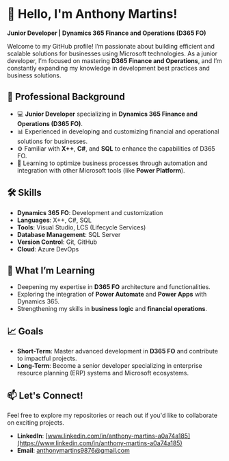 # 👋 Hello, I'm Anthony Martins!

**Junior Developer | Dynamics 365 Finance and Operations (D365 FO)**

Welcome to my GitHub profile! I’m passionate about building efficient and scalable solutions for businesses using Microsoft technologies. As a junior developer, I’m focused on mastering **D365 Finance and Operations**, and I’m constantly expanding my knowledge in development best practices and business solutions.

## 💼 Professional Background

- 💻 **Junior Developer** specializing in **Dynamics 365 Finance and Operations (D365 FO)**.
- 📊 Experienced in developing and customizing financial and operational solutions for businesses.
- ⚙️ Familiar with **X++**, **C#**, and **SQL** to enhance the capabilities of D365 FO.
- 🚀 Learning to optimize business processes through automation and integration with other Microsoft tools (like **Power Platform**).

## 🛠️ Skills

- **Dynamics 365 FO**: Development and customization
- **Languages**: X++, C#, SQL
- **Tools**: Visual Studio, LCS (Lifecycle Services)
- **Database Management**: SQL Server
- **Version Control**: Git, GitHub
- **Cloud**: Azure DevOps

## 🌱 What I’m Learning

- Deepening my expertise in **D365 FO** architecture and functionalities.
- Exploring the integration of **Power Automate** and **Power Apps** with Dynamics 365.
- Strengthening my skills in **business logic** and **financial operations**.

## 📈 Goals

- **Short-Term**: Master advanced development in **D365 FO** and contribute to impactful projects.
- **Long-Term**: Become a senior developer specializing in enterprise resource planning (ERP) systems and Microsoft ecosystems.

## 📫 Let's Connect!

Feel free to explore my repositories or reach out if you'd like to collaborate on exciting projects. 

- **LinkedIn**: [www.linkedin.com/in/anthony-martins-a0a74a185](https://www.linkedin.com/in/anthony-martins-a0a74a185)
- **Email**: [anthonymartins9876@gmail.com](mailto:anthonymartins9876@gmail.com)
